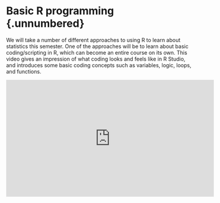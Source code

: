 # Basic R programming {.unnumbered}

We will take a number of different approaches to using R to learn about statistics this semester. One of the approaches will be to learn about basic coding/scripting in R, which can become an entire course on its own. This video gives an impression of what coding looks and feels like in R Studio, and introduces some basic coding concepts such as variables, logic, loops, and functions.

<iframe width="560" height="315" src="https://www.youtube.com/embed/RRGKCcWY-_Q" frameborder="0" allow="accelerometer; autoplay; encrypted-media; gyroscope; picture-in-picture" allowfullscreen></iframe>


